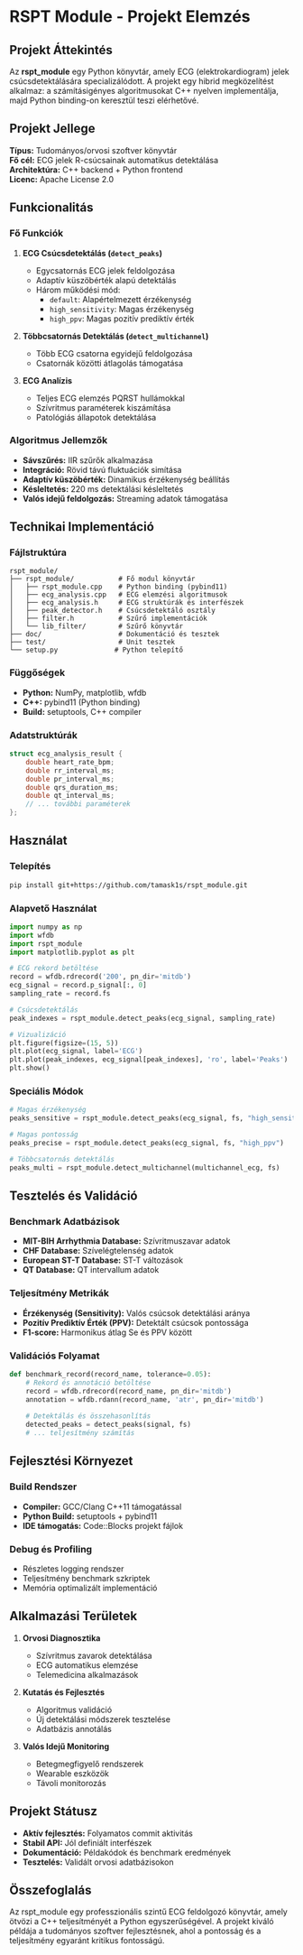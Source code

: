 # RSPT Module - Projekt Elemzés

## Projekt Áttekintés

Az **rspt_module** egy Python könyvtár, amely ECG (elektrokardiogram) jelek csúcsdetektálására specializálódott. A projekt egy hibrid megközelítést alkalmaz: a számításigényes algoritmusokat C++ nyelven implementálja, majd Python binding-on keresztül teszi elérhetővé.

## Projekt Jellege

**Típus:** Tudományos/orvosi szoftver könyvtár  
**Fő cél:** ECG jelek R-csúcsainak automatikus detektálása  
**Architektúra:** C++ backend + Python frontend  
**Licenc:** Apache License 2.0  

## Funkcionalitás

### Fő Funkciók

1. **ECG Csúcsdetektálás (`detect_peaks`)**
   - Egycsatornás ECG jelek feldolgozása
   - Adaptív küszöbérték alapú detektálás
   - Három működési mód:
     - `default`: Alapértelmezett érzékenység
     - `high_sensitivity`: Magas érzékenység
     - `high_ppv`: Magas pozitív prediktív érték

2. **Többcsatornás Detektálás (`detect_multichannel`)**
   - Több ECG csatorna egyidejű feldolgozása
   - Csatornák közötti átlagolás támogatása

3. **ECG Analízis**
   - Teljes ECG elemzés PQRST hullámokkal
   - Szívritmus paraméterek kiszámítása
   - Patológiás állapotok detektálása

### Algoritmus Jellemzők

- **Sávszűrés:** IIR szűrők alkalmazása
- **Integráció:** Rövid távú fluktuációk simítása
- **Adaptív küszöbérték:** Dinamikus érzékenység beállítás
- **Késleltetés:** 220 ms detektálási késleltetés
- **Valós idejű feldolgozás:** Streaming adatok támogatása

## Technikai Implementáció

### Fájlstruktúra

```
rspt_module/
├── rspt_module/           # Fő modul könyvtár
│   ├── rspt_module.cpp    # Python binding (pybind11)
│   ├── ecg_analysis.cpp   # ECG elemzési algoritmusok
│   ├── ecg_analysis.h     # ECG struktúrák és interfészek
│   ├── peak_detector.h    # Csúcsdetektáló osztály
│   ├── filter.h           # Szűrő implementációk
│   └── lib_filter/        # Szűrő könyvtár
├── doc/                   # Dokumentáció és tesztek
├── test/                  # Unit tesztek
└── setup.py              # Python telepítő
```

### Függőségek

- **Python:** NumPy, matplotlib, wfdb
- **C++:** pybind11 (Python binding)
- **Build:** setuptools, C++ compiler

### Adatstruktúrák

```cpp
struct ecg_analysis_result {
    double heart_rate_bpm;
    double rr_interval_ms;
    double pr_interval_ms;
    double qrs_duration_ms;
    double qt_interval_ms;
    // ... további paraméterek
};
```

## Használat

### Telepítés

```bash
pip install git+https://github.com/tamask1s/rspt_module.git
```

### Alapvető Használat

```python
import numpy as np
import wfdb
import rspt_module
import matplotlib.pyplot as plt

# ECG rekord betöltése
record = wfdb.rdrecord('200', pn_dir='mitdb')
ecg_signal = record.p_signal[:, 0]
sampling_rate = record.fs

# Csúcsdetektálás
peak_indexes = rspt_module.detect_peaks(ecg_signal, sampling_rate)

# Vizualizáció
plt.figure(figsize=(15, 5))
plt.plot(ecg_signal, label='ECG')
plt.plot(peak_indexes, ecg_signal[peak_indexes], 'ro', label='Peaks')
plt.show()
```

### Speciális Módok

```python
# Magas érzékenység
peaks_sensitive = rspt_module.detect_peaks(ecg_signal, fs, "high_sensitivity")

# Magas pontosság
peaks_precise = rspt_module.detect_peaks(ecg_signal, fs, "high_ppv")

# Többcsatornás detektálás
peaks_multi = rspt_module.detect_multichannel(multichannel_ecg, fs)
```

## Tesztelés és Validáció

### Benchmark Adatbázisok

- **MIT-BIH Arrhythmia Database:** Szívritmuszavar adatok
- **CHF Database:** Szívelégtelenség adatok  
- **European ST-T Database:** ST-T változások
- **QT Database:** QT intervallum adatok

### Teljesítmény Metrikák

- **Érzékenység (Sensitivity):** Valós csúcsok detektálási aránya
- **Pozitív Prediktív Érték (PPV):** Detektált csúcsok pontossága
- **F1-score:** Harmonikus átlag Se és PPV között

### Validációs Folyamat

```python
def benchmark_record(record_name, tolerance=0.05):
    # Rekord és annotáció betöltése
    record = wfdb.rdrecord(record_name, pn_dir='mitdb')
    annotation = wfdb.rdann(record_name, 'atr', pn_dir='mitdb')
    
    # Detektálás és összehasonlítás
    detected_peaks = detect_peaks(signal, fs)
    # ... teljesítmény számítás
```

## Fejlesztési Környezet

### Build Rendszer

- **Compiler:** GCC/Clang C++11 támogatással
- **Python Build:** setuptools + pybind11
- **IDE támogatás:** Code::Blocks projekt fájlok

### Debug és Profiling

- Részletes logging rendszer
- Teljesítmény benchmark szkriptek
- Memória optimalizált implementáció

## Alkalmazási Területek

1. **Orvosi Diagnosztika**
   - Szívritmus zavarok detektálása
   - ECG automatikus elemzése
   - Telemedicina alkalmazások

2. **Kutatás és Fejlesztés**
   - Algoritmus validáció
   - Új detektálási módszerek tesztelése
   - Adatbázis annotálás

3. **Valós Idejű Monitoring**
   - Betegmegfigyelő rendszerek
   - Wearable eszközök
   - Távoli monitorozás

## Projekt Státusz

- **Aktív fejlesztés:** Folyamatos commit aktivitás
- **Stabil API:** Jól definiált interfészek
- **Dokumentáció:** Példakódok és benchmark eredmények
- **Tesztelés:** Validált orvosi adatbázisokon

## Összefoglalás

Az rspt_module egy professzionális szintű ECG feldolgozó könyvtár, amely ötvözi a C++ teljesítményét a Python egyszerűségével. A projekt kiváló példája a tudományos szoftver fejlesztésnek, ahol a pontosság és a teljesítmény egyaránt kritikus fontosságú.
